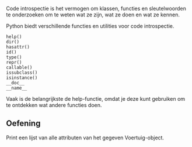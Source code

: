 Code introspectie is het vermogen om klassen, functies en sleutelwoorden te onderzoeken om te weten wat ze zijn, wat ze doen en wat ze kennen.

Python biedt verschillende functies en utilities voor code introspectie.

    help()
    dir() 
    hasattr() 
    id() 
    type() 
    repr() 
    callable() 
    issubclass() 
    isinstance() 
    __doc__ 
    __name__ 
    

Vaak is de belangrijkste de help-functie, omdat je deze kunt gebruiken om te ontdekken wat andere functies doen.

Oefening
--------

Print een lijst van alle attributen van het gegeven Voertuig-object.